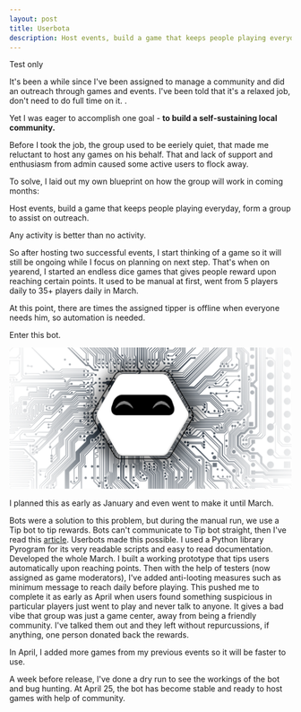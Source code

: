 ```yaml
---
layout: post
title: Userbota
description: Host events, build a game that keeps people playing everyday, form a group to assist on outreach.
---
```


Test only

It's been a while since I've been assigned to manage a community and did an outreach through games and events. I've been told that it's a relaxed job, don't need to do full time on it.  .

Yet I was eager to accomplish one goal - **to build a self-sustaining local community.**

Before I took the job, the group used to be eeriely quiet, that made me reluctant to host any games on his behalf. That and lack of support and enthusiasm from admin caused some active users to flock away.

To solve, I laid out my own blueprint on how the group will work in coming months:

Host events, build a game that keeps people playing everyday, form a group to assist on outreach.

Any activity is better than no activity. 

So after hosting two successful events, I start thinking of a game so it will still be ongoing while I focus on planning on next step. That's when on yearend, I started an endless dice games that gives people reward upon reaching certain points. It used to be manual at first, went from 5 players daily to 35+ players daily in March. 

At this point, there are times the assigned tipper is offline when everyone needs him, so automation is needed.

Enter this bot.

![Buddybot](https://raw.githubusercontent.com/frvfrvr/frvfrvr.github.io/master/images/tgbot1.png)


I planned this as early as January and even went to make it until March. 

Bots were a solution to this problem, but during the manual run, we use a Tip bot to tip rewards. Bots can't communicate to Tip bot straight, then I've read this [article](https://telegra.ph/How-a-Userbot-superacharges-your-Telegram-Bot-07-09). Userbots made this possible. I used a Python library Pyrogram for its very readable scripts and easy to read documentation. Developed the whole March. I built a working prototype that tips users automatically upon reaching points. Then with the help of testers (now assigned as game moderators), I've added anti-looting measures such as minimum message to reach daily before playing. This pushed me to complete it as early as April when users found something suspicious in particular players just went to play and never talk to anyone. It gives a bad vibe that group was just a game center, away from being a friendly community. I've talked them out and they left without repurcussions, if anything, one person donated back the rewards. 

In April, I added more games from my previous events so it will be faster to use.

A week before release, I've done a dry run to see the workings of the bot and bug hunting.
At April 25, the bot has become stable and ready to host games with help of community.

